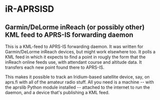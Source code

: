 # iR-APRSISD
## Garmin/DeLorme inReach (or possibly other) KML feed to APRS-IS  forwarding daemon

 This is a KML-feed to APRS-IS forwarding daemon.  It was written for Garmin/DeLorme inReach devices, but might work elsewhere too.  It polls a KML feed in which it expects to find a point in rougly the form that the inReach online feeds use, with attendant course and altitude data.  It transfers each new point found there to APRS-IS.

This makes it possible to track an Iridium-based satellite device, say, on aprs.fi with all of the amateur radio stuff.  All you need is a machine -- with the aprslib Python module installed -- attached to the internet to run the daemon, and a device that's publishing a KML feed.


